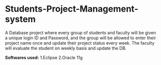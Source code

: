 # Students-Project-Management-system

A Database project where every group of students and faculty will be given a unique login ID and Password, and the group
will be allowed to enter their project name once and update their project status every week. The faculty will evaluate 
the student on weekly basis and update the DB.

**Softwares used:**
1.Eclipse
2.Oracle 11g
